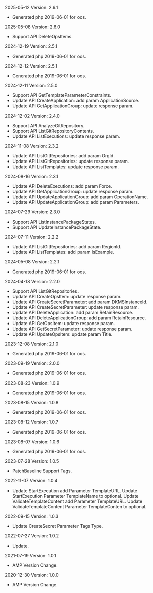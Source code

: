 2025-05-12 Version: 2.6.1
- Generated php 2019-06-01 for oos.

2025-05-08 Version: 2.6.0
- Support API DeleteOpsItems.


2024-12-19 Version: 2.5.1
- Generated php 2019-06-01 for oos.

2024-12-12 Version: 2.5.1
- Generated php 2019-06-01 for oos.

2024-12-11 Version: 2.5.0
- Support API GetTemplateParameterConstraints.
- Update API CreateApplication: add param ApplicationSource.
- Update API GetApplicationGroup: update response param.


2024-12-02 Version: 2.4.0
- Support API AnalyzeGitRepository.
- Support API ListGitRepositoryContents.
- Update API ListExecutions: update response param.


2024-11-08 Version: 2.3.2
- Update API ListGitRepositories: add param OrgId.
- Update API ListGitRepositories: update response param.
- Update API ListTemplates: update response param.


2024-08-16 Version: 2.3.1
- Update API DeleteExecutions: add param Force.
- Update API GetApplicationGroup: update response param.
- Update API UpdateApplicationGroup: add param OperationName.
- Update API UpdateApplicationGroup: add param Parameters.


2024-07-29 Version: 2.3.0
- Support API ListInstancePackageStates.
- Support API UpdateInstancePackageState.


2024-07-11 Version: 2.2.2
- Update API ListGitRepositories: add param RegionId.
- Update API ListTemplates: add param IsExample.


2024-05-08 Version: 2.2.1
- Generated php 2019-06-01 for oos.

2024-04-18 Version: 2.2.0
- Support API ListGitRepositories.
- Update API CreateOpsItem: update response param.
- Update API CreateSecretParameter: add param DKMSInstanceId.
- Update API CreateSecretParameter: update response param.
- Update API DeleteApplication: add param RetainResource.
- Update API DeleteApplicationGroup: add param RetainResource.
- Update API GetOpsItem: update response param.
- Update API GetSecretParameter: update response param.
- Update API UpdateOpsItem: update param Title.


2023-12-08 Version: 2.1.0
- Generated php 2019-06-01 for oos.

2023-09-19 Version: 2.0.0
- Generated php 2019-06-01 for oos.

2023-08-23 Version: 1.0.9
- Generated php 2019-06-01 for oos.

2023-08-15 Version: 1.0.8
- Generated php 2019-06-01 for oos.

2023-08-12 Version: 1.0.7
- Generated php 2019-06-01 for oos.

2023-08-07 Version: 1.0.6
- Generated php 2019-06-01 for oos.

2023-07-28 Version: 1.0.5
- PatchBaseline Support Tags.

2022-11-07 Version: 1.0.4
- Update StartExecution add Parameter TemplateURL.
   Update StartExecution Parameter TemplateName to optional.
   Update ValidateTemplateContent add Parameter TemplateURL.
   Update ValidateTemplateContent Parameter TemplateConten to optional.

2022-09-15 Version: 1.0.3
- Update CreateSecret Parameter Tags Type.

2022-07-27 Version: 1.0.2
 - Update.

2021-07-19 Version: 1.0.1
- AMP Version Change.

2020-12-30 Version: 1.0.0
- AMP Version Change.


